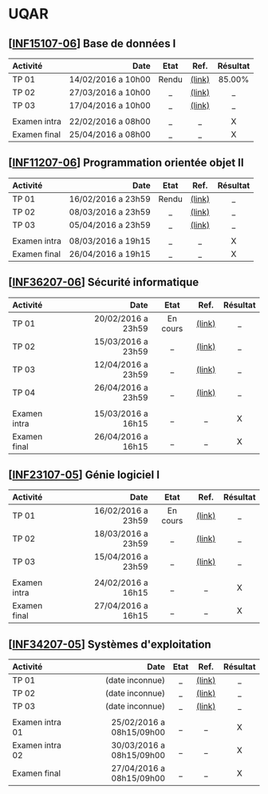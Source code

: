 UQAR
======

## [[INF15107-06](http://portail.uqar.ca/course/view.php?id=5466)] Base de données I

| Activité | Date | Etat | Ref. | Résultat |
| :----- | -----: | :-----: | :-----: | :---: |
| TP 01 | 14/02/2016 a 10h00 | Rendu | [(link)](https://github.com/pantzerbrendan/uqar/tree/master/INF15107) | 85.00% |
| TP 02 | 27/03/2016 a 10h00 | _ | [(link)]() | _ |
| TP 03 | 17/04/2016 a 10h00 | _ | [(link)]() | _ |
| | | | | |
| Examen intra | 22/02/2016 a 08h00 | _ | _ | X |
| Examen final | 25/04/2016 a 08h00 | _ | _ | X |

## [[INF11207-06](http://portail.uqar.ca/course/view.php?id=5465)] Programmation orientée objet II

| Activité | Date | Etat | Ref. | Résultat |
| :----- | -----: | :-----: | :-----: | :---: |
| TP 01 | 16/02/2016 a 23h59 | Rendu | [(link)](https://github.com/pantzerbrendan/uqar/tree/master/INF11207/TP1) | _ |
| TP 02 | 08/03/2016 a 23h59 | _ | [(link)]() | _ |
| TP 03 | 05/04/2016 a 23h59 | _ | [(link)]() | _ |
| | | | | |
| Examen intra | 08/03/2016 a 19h15 | _ | _ | X |
| Examen final | 26/04/2016 a 19h15 | _ | _ | X |

## [[INF36207-06](http://portail.uqar.ca/course/view.php?id=5472)] Sécurité informatique

| Activité | Date | Etat | Ref. | Résultat |
| :----- | -----: | :-----: | :-----: | :---: |
| TP 01 | 20/02/2016 a 23h59 | En cours | [(link)](https://github.com/pantzerbrendan/uqar/tree/master/INF36207/TP1) | _ |
| TP 02 | 15/03/2016 a 23h59 | _ | [(link)]() | _ |
| TP 03 | 12/04/2016 a 23h59 | _ | [(link)]() | _ |
| TP 04 | 26/04/2016 a 23h59 | _ | [(link)]() | _ |
| | | | | |
| Examen intra | 15/03/2016 a 16h15 | _ | _ | X |
| Examen final | 26/04/2016 a 16h15 | _ | _ | X |

## [[INF23107-05](http://portail.uqar.ca/course/view.php?id=5468)] Génie logiciel I

| Activité | Date | Etat | Ref. | Résultat |
| :----- | -----: | :-----: | :-----: | :---: |
| TP 01 | 16/02/2016 a 23h59 | En cours | [(link)](https://github.com/pantzerbrendan/uqar/tree/master/INF23107/TP1) | _ |
| TP 02 | 18/03/2016 a 23h59 | _ | [(link)]() | _ |
| TP 03 | 15/04/2016 a 23h59 | _ | [(link)]() | _ |
| | | | | |
| Examen intra | 24/02/2016 a 16h15 | _ | _ | X |
| Examen final | 27/04/2016 a 16h15 | _ | _ | X |

## [[INF34207-05](http://portail.uqar.ca/course/view.php?id=5471)] Systèmes d'exploitation

| Activité | Date | Etat | Ref. | Résultat |
| :----- | -----: | :-----: | :-----: | :---: |
| TP 01 | (date inconnue) | _ | [(link)]() | _ |
| TP 02 | (date inconnue) | _ | [(link)]() | _ |
| TP 03 | (date inconnue) | _ | [(link)]() | _ |
| | | | | |
| Examen intra 01 | 25/02/2016 a 08h15/09h00 | _ | _ | X |
| Examen intra 02 | 30/03/2016 a 08h15/09h00 | _ | _ | X |
| Examen final | 27/04/2016 a 08h15/09h00 | _ | _ | X |
